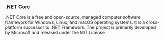 ### .NET Core
.NET Core is a free and open-source, managed computer software framework for Windows, Linux, and macOS operating systems. It is a cross-platform successor to .NET Framework. The project is primarily developed by Microsoft and released under the MIT License
